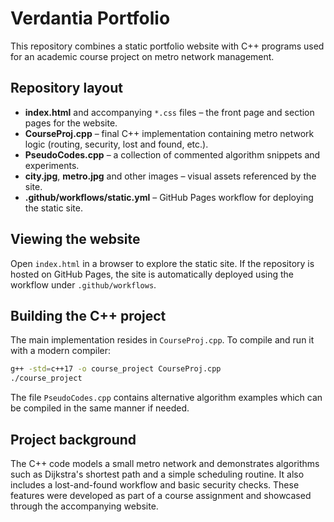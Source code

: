 # Verdantia Portfolio

This repository combines a static portfolio website with C++ programs used for an academic course project on metro network management.

## Repository layout

- **index.html** and accompanying `*.css` files – the front page and section pages for the website.
- **CourseProj.cpp** – final C++ implementation containing metro network logic (routing, security, lost and found, etc.).
- **PseudoCodes.cpp** – a collection of commented algorithm snippets and experiments.
- **city.jpg**, **metro.jpg** and other images – visual assets referenced by the site.
- **.github/workflows/static.yml** – GitHub Pages workflow for deploying the static site.

## Viewing the website

Open `index.html` in a browser to explore the static site. If the repository is hosted on GitHub Pages, the site is automatically deployed using the workflow under `.github/workflows`.

## Building the C++ project

The main implementation resides in `CourseProj.cpp`. To compile and run it with a modern compiler:

```bash
g++ -std=c++17 -o course_project CourseProj.cpp
./course_project
```

The file `PseudoCodes.cpp` contains alternative algorithm examples which can be compiled in the same manner if needed.

## Project background

The C++ code models a small metro network and demonstrates algorithms such as Dijkstra's shortest path and a simple scheduling routine. It also includes a lost-and-found workflow and basic security checks. These features were developed as part of a course assignment and showcased through the accompanying website.


